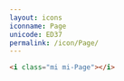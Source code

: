 ```yaml
---
layout: icons
iconname: Page
unicode: ED37
permalink: /icon/Page/
---
```


``` html
<i class="mi mi-Page"></i>
```
